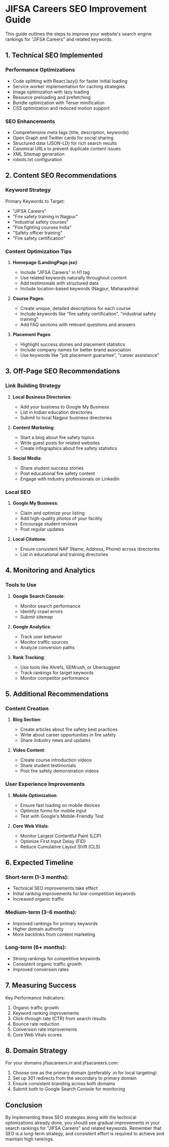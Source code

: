# JIFSA Careers SEO Improvement Guide

This guide outlines the steps to improve your website's search engine rankings for "JIFSA Careers" and related keywords.

## 1. Technical SEO Implemented

### Performance Optimizations
- Code splitting with React.lazy() for faster initial loading
- Service worker implementation for caching strategies
- Image optimization with lazy loading
- Resource preloading and prefetching
- Bundle optimization with Terser minification
- CSS optimization and reduced motion support

### SEO Enhancements
- Comprehensive meta tags (title, description, keywords)
- Open Graph and Twitter cards for social sharing
- Structured data (JSON-LD) for rich search results
- Canonical URLs to prevent duplicate content issues
- XML Sitemap generation
- robots.txt configuration

## 2. Content SEO Recommendations

### Keyword Strategy
Primary Keywords to Target:
- "JIFSA Careers"
- "Fire safety training in Nagpur"
- "Industrial safety courses"
- "Fire fighting courses India"
- "Safety officer training"
- "Fire safety certification"

### Content Optimization Tips
1. **Homepage (LandingPage.jsx)**:
   - Include "JIFSA Careers" in H1 tag
   - Use related keywords naturally throughout content
   - Add testimonials with structured data
   - Include location-based keywords (Nagpur, Maharashtra)

2. **Course Pages**:
   - Create unique, detailed descriptions for each course
   - Include keywords like "fire safety certification", "industrial safety training"
   - Add FAQ sections with relevant questions and answers

3. **Placement Pages**:
   - Highlight success stories and placement statistics
   - Include company names for better brand association
   - Use keywords like "job placement guarantee", "career assistance"

## 3. Off-Page SEO Recommendations

### Link Building Strategy
1. **Local Business Directories**:
   - Add your business to Google My Business
   - List in Indian education directories
   - Submit to local Nagpur business directories

2. **Content Marketing**:
   - Start a blog about fire safety topics
   - Write guest posts for related websites
   - Create infographics about fire safety statistics

3. **Social Media**:
   - Share student success stories
   - Post educational fire safety content
   - Engage with industry professionals on LinkedIn

### Local SEO
1. **Google My Business**:
   - Claim and optimize your listing
   - Add high-quality photos of your facility
   - Encourage student reviews
   - Post regular updates

2. **Local Citations**:
   - Ensure consistent NAP (Name, Address, Phone) across directories
   - List in educational and training directories

## 4. Monitoring and Analytics

### Tools to Use
1. **Google Search Console**:
   - Monitor search performance
   - Identify crawl errors
   - Submit sitemap

2. **Google Analytics**:
   - Track user behavior
   - Monitor traffic sources
   - Analyze conversion paths

3. **Rank Tracking**:
   - Use tools like Ahrefs, SEMrush, or Ubersuggest
   - Track rankings for target keywords
   - Monitor competitor performance

## 5. Additional Recommendations

### Content Creation
1. **Blog Section**:
   - Create articles about fire safety best practices
   - Write about career opportunities in fire safety
   - Share industry news and updates

2. **Video Content**:
   - Create course introduction videos
   - Share student testimonials
   - Post fire safety demonstration videos

### User Experience Improvements
1. **Mobile Optimization**:
   - Ensure fast loading on mobile devices
   - Optimize forms for mobile input
   - Test with Google's Mobile-Friendly Test

2. **Core Web Vitals**:
   - Monitor Largest Contentful Paint (LCP)
   - Optimize First Input Delay (FID)
   - Reduce Cumulative Layout Shift (CLS)

## 6. Expected Timeline

### Short-term (1-3 months):
- Technical SEO improvements take effect
- Initial ranking improvements for low-competition keywords
- Increased organic traffic

### Medium-term (3-6 months):
- Improved rankings for primary keywords
- Higher domain authority
- More backlinks from content marketing

### Long-term (6+ months):
- Strong rankings for competitive keywords
- Consistent organic traffic growth
- Improved conversion rates

## 7. Measuring Success

Key Performance Indicators:
1. Organic traffic growth
2. Keyword ranking improvements
3. Click-through rate (CTR) from search results
4. Bounce rate reduction
5. Conversion rate improvements
6. Core Web Vitals scores

## 8. Domain Strategy

For your domains jifsacareers.in and jifsacareers.com:
1. Choose one as the primary domain (preferably .in for local targeting)
2. Set up 301 redirects from the secondary to primary domain
3. Ensure consistent branding across both domains
4. Submit both to Google Search Console for monitoring

## Conclusion

By implementing these SEO strategies along with the technical optimizations already done, you should see gradual improvements in your search rankings for "JIFSA Careers" and related keywords. Remember that SEO is a long-term strategy, and consistent effort is required to achieve and maintain high rankings.